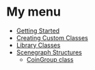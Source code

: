 # My menu
* [Getting Started][home]
* [Creating Custom Classes][customizing]
* [Library Classes][classes]
* [Scenegraph Structures][scenegraph]
    * [CoinGroup class][coingroup]

[home]: https://github.com/joelgraff/pivy_trackers/wiki
[customizing]: https://github.com/joelgraff/pivy_trackers/wiki/Customizing
[classes]: https://github.com/joelgraff/pivy_trackers/wiki/Classes
[scenegraph]: https://github.com/joelgraff/pivy_trackers/wiki/Scenegraph
[coingroup]: https://github.com/joelgraff/pivy_trackers/wiki/Scenegraph